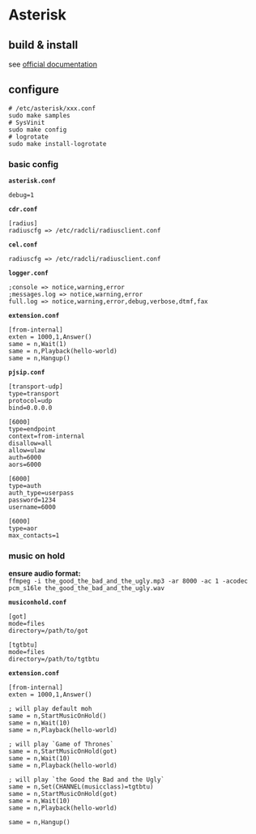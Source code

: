 # Asterisk

## build & install

see [official documentation](https://docs.asterisk.org/Getting-Started/Beginning-Asterisk/)

## configure

```shell
# /etc/asterisk/xxx.conf
sudo make samples
# SysVinit
sudo make config
# logrotate
sudo make install-logrotate
```

### basic config

**`asterisk.conf`**
```
debug=1
```

**`cdr.conf`**
```
[radius]
radiuscfg => /etc/radcli/radiusclient.conf
```

**`cel.conf`**
```
radiuscfg => /etc/radcli/radiusclient.conf
```

**`logger.conf`**
```
;console => notice,warning,error
;messages.log => notice,warning,error
full.log => notice,warning,error,debug,verbose,dtmf,fax
```

**`extension.conf`**
```
[from-internal]
exten = 1000,1,Answer()
same = n,Wait(1)
same = n,Playback(hello-world)
same = n,Hangup()
```

**`pjsip.conf`**
```
[transport-udp]
type=transport
protocol=udp
bind=0.0.0.0

[6000]
type=endpoint
context=from-internal
disallow=all
allow=ulaw
auth=6000
aors=6000

[6000]
type=auth
auth_type=userpass
password=1234
username=6000

[6000]
type=aor
max_contacts=1
```

### music on hold

**ensure audio format:**</br>
`ffmpeg -i the_good_the_bad_and_the_ugly.mp3 -ar 8000 -ac 1 -acodec pcm_s16le the_good_the_bad_and_the_ugly.wav`

**`musiconhold.conf`**
```
[got]
mode=files
directory=/path/to/got

[tgtbtu]
mode=files
directory=/path/to/tgtbtu
```

**`extension.conf`**
```
[from-internal]
exten = 1000,1,Answer()

; will play default moh
same = n,StartMusicOnHold()
same = n,Wait(10)
same = n,Playback(hello-world)

; will play `Game of Thrones`
same = n,StartMusicOnHold(got)
same = n,Wait(10)
same = n,Playback(hello-world)

; will play `the Good the Bad and the Ugly`
same = n,Set(CHANNEL(musicclass)=tgtbtu)
same = n,StartMusicOnHold(got)
same = n,Wait(10)
same = n,Playback(hello-world)

same = n,Hangup()
```
